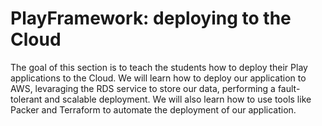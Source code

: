# PlayFramework: deploying to the Cloud

The goal of this section is to teach the students how to deploy their Play applications to the Cloud. We will learn how to deploy our application to AWS, levaraging the RDS service to store our data, performing a fault-tolerant and scalable deployment. We will also learn how to use tools like Packer and Terraform to automate the deployment of our application.